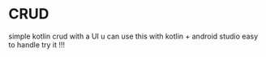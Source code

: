 # CRUD
simple kotlin crud with a UI
u can use this with kotlin + android studio
easy to handle
try it !!!
